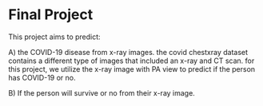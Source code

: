 # Final Project

This project aims to predict: 

A) the COVID-19 disease from x-ray images. the covid chestxray dataset contains a different type of images that included an x-ray and CT scan. for this project, we utilize the x-ray image with PA view to predict if the person has COVID-19 or no.

B) If the person will survive or no from their x-ray image.


